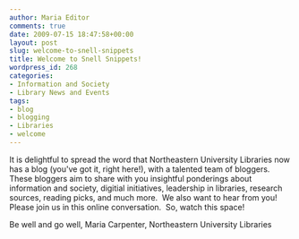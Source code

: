 ```yaml
---
author: Maria Editor
comments: true
date: 2009-07-15 18:47:58+00:00
layout: post
slug: welcome-to-snell-snippets
title: Welcome to Snell Snippets!
wordpress_id: 268
categories:
- Information and Society
- Library News and Events
tags:
- blog
- blogging
- Libraries
- welcome
---
```


It is delightful to spread the word that Northeastern University Libraries now has a blog (you've got it, right here!), with a talented team of bloggers.  These bloggers aim to share with you insightful ponderings about information and society, digitial initiatives, leadership in libraries, research sources, reading picks, and much more.  We also want to hear from you!  Please join us in this online conversation.  So, watch this space!

Be well and go well, Maria Carpenter, Northeastern University Libraries
